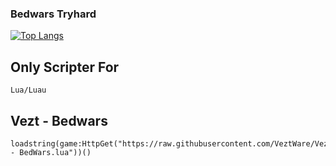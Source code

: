 ### Bedwars Tryhard
[![Top Langs](https://github-readme-stats.vercel.app/api/top-langs/?username=veztware&langs_count=8&theme=radical)](https://github.com/anuraghazra/github-readme-stats)

## Only Scripter For

```
Lua/Luau
```
## Vezt - Bedwars
```
loadstring(game:HttpGet("https://raw.githubusercontent.com/VeztWare/Vezt/main/Vezt - BedWars.lua"))()
```
